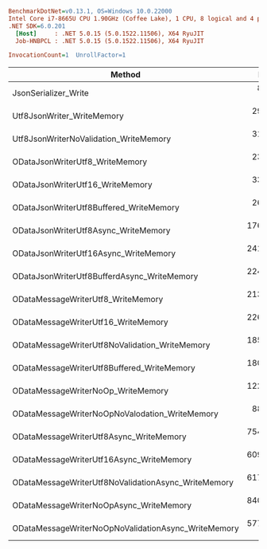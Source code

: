 ``` ini

BenchmarkDotNet=v0.13.1, OS=Windows 10.0.22000
Intel Core i7-8665U CPU 1.90GHz (Coffee Lake), 1 CPU, 8 logical and 4 physical cores
.NET SDK=6.0.201
  [Host]     : .NET 5.0.15 (5.0.1522.11506), X64 RyuJIT
  Job-HNBPCL : .NET 5.0.15 (5.0.1522.11506), X64 RyuJIT

InvocationCount=1  UnrollFactor=1  

```
|                                              Method |       Mean |      Error |      StdDev |     Median | Ratio | RatioSD |      Gen 0 |     Gen 1 |     Gen 2 | Allocated |
|---------------------------------------------------- |-----------:|-----------:|------------:|-----------:|------:|--------:|-----------:|----------:|----------:|----------:|
|                                JsonSerializer_Write |   8.854 ms |  0.1670 ms |   0.3631 ms |   8.847 ms |  0.04 |    0.01 |          - |         - |         - |      4 MB |
|                          Utf8JsonWriter_WriteMemory |  29.630 ms |  2.4805 ms |   7.3139 ms |  33.088 ms |  0.15 |    0.05 |  4000.0000 | 2000.0000 | 1000.0000 |     19 MB |
|              Utf8JsonWriterNoValidation_WriteMemory |  31.939 ms |  1.5636 ms |   4.5612 ms |  33.009 ms |  0.16 |    0.05 |  4000.0000 | 2000.0000 | 1000.0000 |     19 MB |
|                     ODataJsonWriterUtf8_WriteMemory |  23.438 ms |  0.4673 ms |   1.3333 ms |  23.201 ms |  0.12 |    0.03 |  3000.0000 | 1000.0000 |         - |     19 MB |
|                    ODataJsonWriterUtf16_WriteMemory |  33.122 ms |  1.8802 ms |   5.5143 ms |  31.171 ms |  0.17 |    0.06 |  4000.0000 | 1000.0000 | 1000.0000 |     23 MB |
|             ODataJsonWriterUtf8Buffered_WriteMemory |  26.646 ms |  0.7779 ms |   2.2815 ms |  26.349 ms |  0.13 |    0.04 |  3000.0000 | 1000.0000 |         - |     25 MB |
|                ODataJsonWriterUtf8Async_WriteMemory | 176.305 ms | 16.7132 ms |  49.2793 ms | 179.337 ms |  0.91 |    0.45 |  7000.0000 | 1000.0000 |         - |     32 MB |
|               ODataJsonWriterUtf16Async_WriteMemory | 241.036 ms | 13.4582 ms |  39.6817 ms | 235.281 ms |  1.22 |    0.41 |  8000.0000 | 2000.0000 | 1000.0000 |     36 MB |
|         ODataJsonWriterUtf8BufferdAsync_WriteMemory | 224.636 ms | 21.7107 ms |  64.0145 ms | 242.533 ms |  1.14 |    0.50 |  7000.0000 |         - |         - |     33 MB |
|                  ODataMessageWriterUtf8_WriteMemory | 213.120 ms | 17.8739 ms |  52.7015 ms | 220.673 ms |  1.00 |    0.00 | 13000.0000 | 1000.0000 |         - |     59 MB |
|                 ODataMessageWriterUtf16_WriteMemory | 226.174 ms | 20.0885 ms |  59.2314 ms | 226.208 ms |  1.12 |    0.37 | 14000.0000 | 2000.0000 | 1000.0000 |     63 MB |
|      ODataMessageWriterUtf8NoValidation_WriteMemory | 185.398 ms | 16.6749 ms |  49.1664 ms | 169.115 ms |  0.94 |    0.37 | 12000.0000 |         - |         - |     54 MB |
|          ODataMessageWriterUtf8Buffered_WriteMemory | 180.710 ms | 12.9002 ms |  37.8341 ms | 181.309 ms |  0.91 |    0.31 | 13000.0000 | 1000.0000 |         - |     59 MB |
|                  ODataMessageWriterNoOp_WriteMemory | 122.040 ms |  7.8903 ms |  22.3836 ms | 114.830 ms |  0.61 |    0.19 | 13000.0000 |         - |         - |     53 MB |
|      ODataMessageWriterNoOpNoValodation_WriteMemory |  88.877 ms |  1.7604 ms |   2.6883 ms |  88.288 ms |  0.43 |    0.09 | 12000.0000 |         - |         - |     49 MB |
|             ODataMessageWriterUtf8Async_WriteMemory | 754.469 ms | 57.6632 ms | 170.0212 ms | 691.820 ms |  3.68 |    0.91 | 21000.0000 |         - |         - |     89 MB |
|            ODataMessageWriterUtf16Async_WriteMemory | 609.082 ms | 11.0666 ms |  10.3517 ms | 610.080 ms |  2.72 |    0.58 | 22000.0000 | 1000.0000 | 1000.0000 |     94 MB |
| ODataMessageWriterUtf8NoValidationAsync_WriteMemory | 617.979 ms | 23.9109 ms |  66.6541 ms | 586.225 ms |  3.13 |    1.09 | 20000.0000 |         - |         - |     85 MB |
|             ODataMessageWriterNoOpAsync_WriteMemory | 840.330 ms | 51.4270 ms | 151.6338 ms | 797.751 ms |  4.25 |    1.47 | 21000.0000 | 1000.0000 |         - |     89 MB |
| ODataMessageWriterNoOpNoValidationAsync_WriteMemory | 577.150 ms |  4.5376 ms |   3.5427 ms | 577.042 ms |  2.64 |    0.55 | 20000.0000 |         - |         - |     85 MB |
